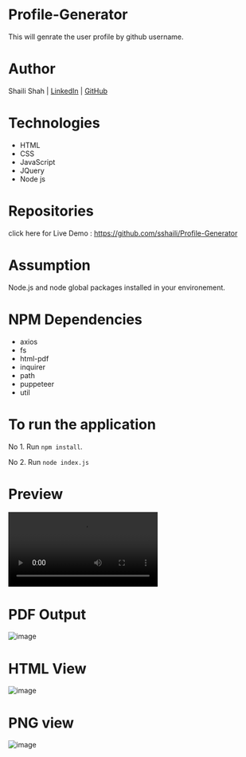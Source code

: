 # Profile-Generator

This will genrate the user profile by github username.


# Author
Shaili Shah | 
[LinkedIn](https://www.linkedin.com/in/shaili-shah-88706512b/) 
| [GitHub](https://github.com/sshaili) 

# Technologies

* HTML
* CSS 
* JavaScript
* JQuery
* Node js

# Repositories
click here for Live Demo :  https://github.com/sshaili/Profile-Generator

# Assumption

Node.js and node global packages installed in your environement.


# NPM Dependencies
* axios
* fs
* html-pdf
* inquirer
* path
* puppeteer
* util

# To run the application

No 1. Run `npm install`.

No 2. Run `node index.js`

# Preview

![Watch preview](Gif.mp4)

# PDF Output

![image](https://user-images.githubusercontent.com/55032521/69895175-2a0eef80-12f9-11ea-8a3b-63f6b7320b43.png)

# HTML View

![image](https://user-images.githubusercontent.com/55032521/69895189-5f1b4200-12f9-11ea-8a4a-1fd4685e3b44.png)

# PNG view

![image](https://user-images.githubusercontent.com/55032521/69895206-a275b080-12f9-11ea-8788-e9f98a8bf960.png)
